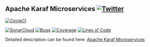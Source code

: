 ## Apache Karaf Microservices [![Twitter](https://img.shields.io/twitter/follow/piotr_minkowski.svg?style=social&logo=twitter&label=Follow%20Me)](https://twitter.com/piotr_minkowski)

[![CircleCI](https://circleci.com/gh/piomin/sample-karaf-cxf-microservices.svg?style=svg)](https://circleci.com/gh/piomin/sample-karaf-cxf-microservices)

[![SonarCloud](https://sonarcloud.io/images/project_badges/sonarcloud-black.svg)](https://sonarcloud.io/dashboard?id=piomin_sample-karaf-cxf-microservices)
[![Bugs](https://sonarcloud.io/api/project_badges/measure?project=piomin_sample-karaf-cxf-microservices&metric=bugs)](https://sonarcloud.io/dashboard?id=piomin_sample-karaf-cxf-microservices)
[![Coverage](https://sonarcloud.io/api/project_badges/measure?project=piomin_sample-karaf-cxf-microservices&metric=coverage)](https://sonarcloud.io/dashboard?id=piomin_sample-karaf-cxf-microservices)
[![Lines of Code](https://sonarcloud.io/api/project_badges/measure?project=piomin_sample-karaf-cxf-microservices&metric=ncloc)](https://sonarcloud.io/dashboard?id=piomin_sample-karaf-cxf-microservices)

Detailed description can be found here: [Apache Karaf Microservices](https://piotrminkowski.com/2017/03/07/apache-karaf-microservices/) 
